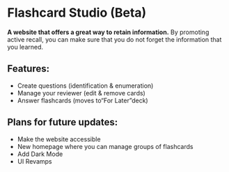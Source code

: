 # Flashcard Studio (Beta)
**A website that offers a great way to retain information.** By promoting active recall, you can make sure that you do not forget the information that you learned.

## Features:
 - Create questions (identification & enumeration)
 - Manage your reviewer (edit & remove cards)
 - Answer flashcards (moves to“For Later”deck)
 
## Plans for future updates:
 - Make the website accessible
 - New homepage where you can manage groups of flashcards
 - Add Dark Mode
 - UI Revamps